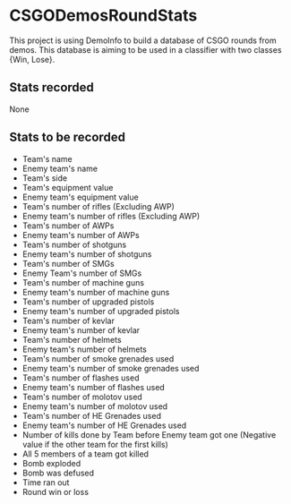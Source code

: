 # CSGODemosRoundStats
This project is using DemoInfo to build a database of CSGO rounds from demos. This database is aiming to be used in a classifier with two classes {Win, Lose}.

## Stats recorded

None

## Stats to be recorded

- Team's name
- Enemy team's name
- Team's side
- Team's equipment value
- Enemy team's equipment value
- Team's number of rifles (Excluding AWP)
- Enemy team's number of rifles (Excluding AWP)
- Team's number of AWPs
- Enemy team's number of AWPs
- Team's number of shotguns
- Enemy team's number of shotguns
- Team's number of SMGs
- Enemy Team's number of SMGs
- Team's number of machine guns
- Enemy team's number of machine guns
- Team's number of upgraded pistols
- Enemy team's number of upgraded pistols
- Team's number of kevlar
- Enemy team's number of kevlar
- Team's number of helmets
- Enemy team's number of helmets
- Team's number of smoke grenades used
- Enemy team's number of smoke grenades used
- Team's number of flashes used
- Enemy team's number of flashes used
- Team's number of molotov used
- Enemy team's number of molotov used
- Team's number of HE Grenades used
- Enemy team's number of HE Grenades used
- Number of kills done by Team before Enemy team got one (Negative value if the other team for the first kills)
- All 5 members of a team got killed
- Bomb exploded
- Bomb was defused
- Time ran out
- Round win or loss